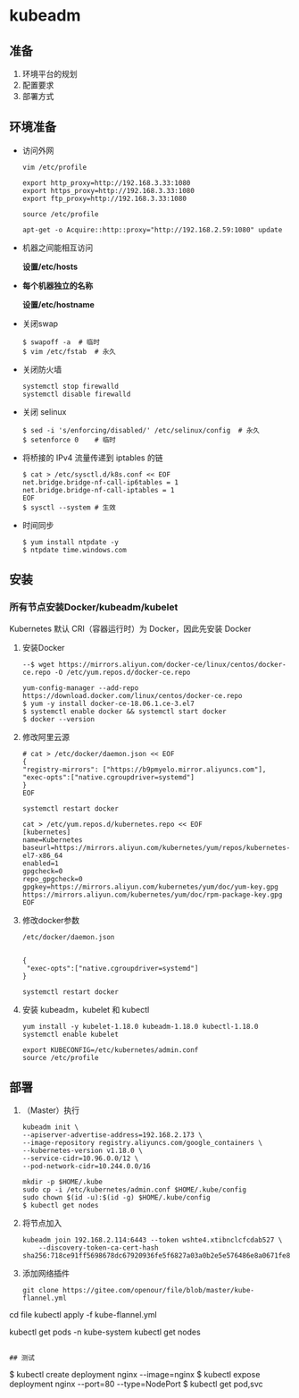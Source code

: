 # kubeadm

## 准备

1. 环境平台的规划
2. 配置要求
3. 部署方式


## 环境准备

* 访问外网

  `vim /etc/profile`

  ````
  export http_proxy=http://192.168.3.33:1080
  export https_proxy=http://192.168.3.33:1080
  export ftp_proxy=http://192.168.3.33:1080
  ````

  ```
  source /etc/profile
  ```

  ```
  apt-get -o Acquire::http::proxy="http://192.168.2.59:1080" update
  ```

* 机器之间能相互访问

  **设置/etc/hosts**

* **每个机器独立的名称**

  **设置/etc/hostname**

* 关闭swap

  ````
  $ swapoff -a	# 临时
  $ vim /etc/fstab	# 永久
  ````

* 关闭防火墙

  ````
  systemctl stop firewalld
  systemctl disable firewalld
  ````

* 关闭 selinux

  ````
  $ sed -i 's/enforcing/disabled/' /etc/selinux/config	# 永久
  $ setenforce 0	# 临时
  ````

* 将桥接的 IPv4 流量传递到 iptables 的链

  ````
  $ cat > /etc/sysctl.d/k8s.conf << EOF
  net.bridge.bridge-nf-call-ip6tables = 1
  net.bridge.bridge-nf-call-iptables = 1
  EOF
  $ sysctl --system	# 生效
  ````

* 时间同步

  ````
  $ yum install ntpdate -y
  $ ntpdate time.windows.com
  ````

## 安装

### 所有节点安装Docker/kubeadm/kubelet

Kubernetes 默认 CRI（容器运行时）为 Docker，因此先安装 Docker

1. 安装Docker

   `````
   --$ wget https://mirrors.aliyun.com/docker-ce/linux/centos/docker-ce.repo -O /etc/yum.repos.d/docker-ce.repo
   
   yum-config-manager --add-repo https://download.docker.com/linux/centos/docker-ce.repo
   $ yum -y install docker-ce-18.06.1.ce-3.el7
   $ systemctl enable docker && systemctl start docker
   $ docker --version
   `````

2. 修改阿里云源

   ````
   # cat > /etc/docker/daemon.json << EOF
   {
   "registry-mirrors": ["https://b9pmyelo.mirror.aliyuncs.com"],
   "exec-opts":["native.cgroupdriver=systemd"]
   }
   EOF
   
   systemctl restart docker
   ````

   ````
   cat > /etc/yum.repos.d/kubernetes.repo << EOF 
   [kubernetes] 
   name=Kubernetes
   baseurl=https://mirrors.aliyun.com/kubernetes/yum/repos/kubernetes-el7-x86_64
   enabled=1 
   gpgcheck=0 
   repo_gpgcheck=0 
   gpgkey=https://mirrors.aliyun.com/kubernetes/yum/doc/yum-key.gpg https://mirrors.aliyun.com/kubernetes/yum/doc/rpm-package-key.gpg 
   EOF
   ````

3. 修改docker参数

   ```
   /etc/docker/daemon.json
   
   
   {
    "exec-opts":["native.cgroupdriver=systemd"]
   }
   
   systemctl restart docker
   ```
   
   
   
4. 安装 kubeadm，kubelet 和 kubectl

   ````
   yum install -y kubelet-1.18.0 kubeadm-1.18.0 kubectl-1.18.0
   systemctl enable kubelet
   ````
   
   ````
   export KUBECONFIG=/etc/kubernetes/admin.conf
   source /etc/profile
   ````
   
   

## 部署

1. （Master）执行

   ````
   kubeadm init \
   --apiserver-advertise-address=192.168.2.173 \
   --image-repository registry.aliyuncs.com/google_containers \
   --kubernetes-version v1.18.0 \
   --service-cidr=10.96.0.0/12 \
   --pod-network-cidr=10.244.0.0/16
   ````

   ````
   mkdir -p $HOME/.kube 
   sudo cp -i /etc/kubernetes/admin.conf $HOME/.kube/config 
   sudo chown $(id -u):$(id -g) $HOME/.kube/config
   $ kubectl get nodes
   ````

2. 将节点加入

   `````
   kubeadm join 192.168.2.114:6443 --token wshte4.xtibnclcfcdab527 \
       --discovery-token-ca-cert-hash sha256:718ce91ff5698678dc67920936fe5f6827a03a0b2e5e576486e8a0671fe823fa
   `````

3. 添加网络插件

   ````
   git clone https://gitee.com/openour/file/blob/master/kube-flannel.yml
cd file
   kubectl apply -f kube-flannel.yml
   
   kubectl get pods -n kube-system
   kubectl get nodes
   ````

## 测试

````
$ kubectl create deployment nginx --image=nginx 
$ kubectl expose deployment nginx --port=80 --type=NodePort 
$ kubectl get pod,svc
````

